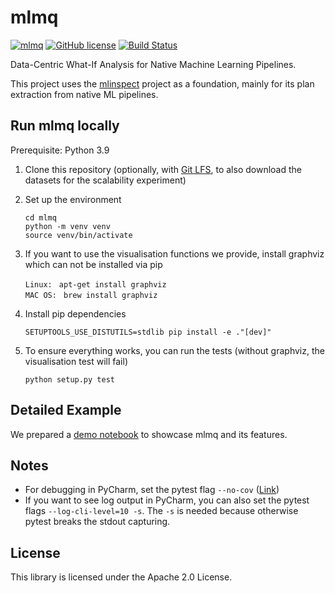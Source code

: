 mlmq
================================

[![mlmq](https://img.shields.io/badge/❓-mlmq-green)](https://github.com/anonymous-52200/mlmq)
[![GitHub license](https://img.shields.io/badge/License-Apache%202.0-yellowgreen.svg)](https://github.com/anonymous-52200/mlmq/blob/master/LICENSE)
[![Build Status](https://github.com/anonymous-52200/mlmq/actions/workflows/build.yml/badge.svg)](https://github.com/anonymous-52200/mlmq/actions/workflows/build.yml)

Data-Centric What-If Analysis for Native Machine Learning Pipelines.

This project uses the [mlinspect](https://github.com/stefan-grafberger/mlinspect) project as a foundation, mainly for its plan extraction from native ML pipelines.

## Run mlmq locally

Prerequisite: Python 3.9

1. Clone this repository (optionally, with [Git LFS](https://github.com/git-lfs/git-lfs), to also download the datasets for the scalability experiment)
2. Set up the environment

	`cd mlmq` <br>
	`python -m venv venv` <br>
	`source venv/bin/activate` <br>

3. If you want to use the visualisation functions we provide, install graphviz which can not be installed via pip

    `Linux: ` `apt-get install graphviz` <br>
    `MAC OS: ` `brew install graphviz` <br>
	
4. Install pip dependencies 

    `SETUPTOOLS_USE_DISTUTILS=stdlib pip install -e ."[dev]"` <br>

5. To ensure everything works, you can run the tests (without graphviz, the visualisation test will fail)

    `python setup.py test` <br>

## Detailed Example
We prepared a [demo notebook](demo/feature_overview/feature_overview.ipynb) to showcase mlmq and its features.

## Notes
* For debugging in PyCharm, set the pytest flag `--no-cov` ([Link](https://stackoverflow.com/questions/34870962/how-to-debug-py-test-in-pycharm-when-coverage-is-enabled))
* If you want to see log output in PyCharm, you can also set the pytest flags `--log-cli-level=10 -s`. The `-s` is needed because otherwise pytest breaks the stdout capturing.

## License
This library is licensed under the Apache 2.0 License.
